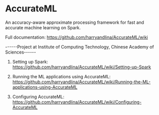 # AccurateML
An accuracy-aware approximate processing framework for fast and accurate machine learning on Spark.

Full documentation: https://github.com/harryandlina/AccurateML/wiki


------Project at Institute of Computing Technology, Chinese Academy of Sciences------

1. Setting up Spark: https://github.com/harryandlina/AccurateML/wiki/Setting-up-Spark

2. Running the ML applications using AccurateML: https://github.com/harryandlina/AccurateML/wiki/Running-the-ML-applications-using-AccurateML

3. Configuring AccurateML: https://github.com/harryandlina/AccurateML/wiki/Configuring-AccurateML
